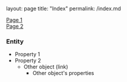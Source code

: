 layout: page
title: "Index"
permalink: /index.md

[Page 1](https://dewaldcarelse.github.io/page1)  
[Page 2](https://dewaldcarelse.github.io/page2)

### Entity
* Property 1
* Property 2
  * Other object (link)
    * Other object's properties
